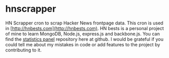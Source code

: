 hnscrapper
==========

HN Scrapper cron to scrap Hacker News frontpage data. This cron is used in [http://hnbests.com](http://hnbests.com). HN bests is a personal project of mine to learn MongoDB, Node.js, express.js and backbone.js. You can find the [statistics panel](https://github.com/sasanrose/hnpanel) repository here at github. I would be grateful if you could tell me about my mistakes in code or add features to the project by contributing to it.

